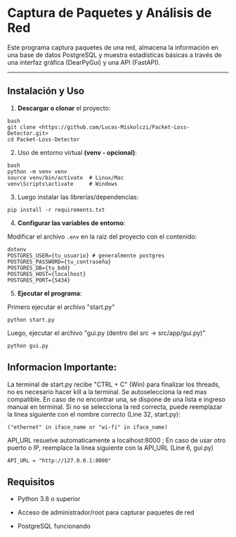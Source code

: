 # Captura de Paquetes y Análisis de Red

Este programa captura paquetes de una red, almacena la información en una base de datos PostgreSQL y muestra estadísticas básicas a través de una interfaz gráfica (DearPyGui) y una API (FastAPI).

---

## Instalación y Uso

1. **Descargar o clonar** el proyecto:

```
bash
git clone <https://github.com/Lucas-Miskolczi/Packet-Loss-Detector.git>
cd Packet-Loss-Detector
```

2. Uso de entorno virtual **(venv - opcional)**:

```
bash
python -m venv venv
source venv/bin/activate  # Linux/Mac
venv\Scripts\activate     # Windows
```

3. Luego instalar las librerías/dependencias:

```
pip install -r requirements.txt
```

4. **Configurar las variables de entorno**:

Modificar el archivo `.env` en la raíz del proyecto con el contenido:

```
dotenv
POSTGRES_USER={tu_usuario} # generalmente postgres
POSTGRES_PASSWORD={tu_contraseña}
POSTGRES_DB={tu_bdd}
POSTGRES_HOST={localhost}
POSTGRES_PORT={5434}
```

5. **Ejecutar el programa**:

Primero ejecutar el archivo "start.py"

```
python start.py
```

Luego, ejecutar el archivo "gui.py (dentro del src -> src/app/gui.py)"

```
python gui.py
```

## Informacion Importante:

La terminal de start.py recibe "CTRL + C" (Win) para finalizar los threads, no es necesario hacer kill a la terminal.
Se autoselecciona la red mas compatible. En caso de no encontrar una, se dispone de una lista e ingreso manual en terminal.
Si no se selecciona la red correcta, puede reemplazar la linea siguiente con el nombre correcto (Line 32, start.py):

```
("ethernet" in iface_name or "wi-fi" in iface_name)
```

API_URL resuelve automaticamente a localhost:8000 ; En caso de usar otro puerto o IP, reemplace la linea siguiente con la API_URL (Line 6, gui.py)

```
API_URL = "http://127.0.0.1:8000"
```

## Requisitos

* Python 3.8 o superior

* Acceso de administrador/root para capturar paquetes de red

* PostgreSQL funcionando